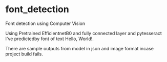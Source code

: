 # font_detection
Font detection using Computer Vision

Using Pretrained EfficientnetB0 and fully connected layer and pytesseract I've predictedby font of text Hello, World!.

There are sample outputs from model in json and image format incase project build fails.